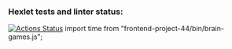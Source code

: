 ### Hexlet tests and linter status:
[![Actions Status](https://github.com/User227811/frontend-project-44/actions/workflows/hexlet-check.yml/badge.svg)](https://github.com/User227811/frontend-project-44/actions)
import time from "frontend-project-44/bin/brain-games.js";